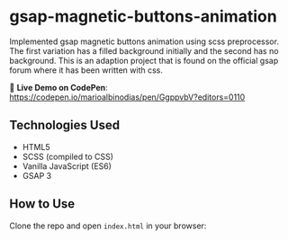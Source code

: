 # gsap-magnetic-buttons-animation
Implemented gsap magnetic buttons animation using scss preprocessor. 
The first variation has a filled background initially and the second has no background. 
This is an adaption project that is found on the official gsap forum where it has been written with css.

🔗 **Live Demo on CodePen**:  
https://codepen.io/marioalbinodias/pen/GgppvbV?editors=0110 

## Technologies Used
- HTML5
- SCSS (compiled to CSS)
- Vanilla JavaScript (ES6)
- GSAP 3


## How to Use
Clone the repo and open `index.html` in your browser:
